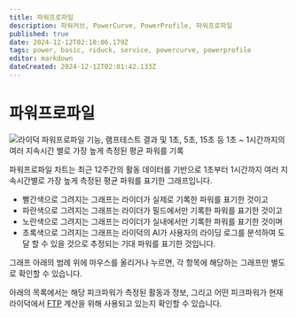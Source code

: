 ```yaml
---
title: 파워프로파일 
description: 파워커브, PowerCurve, PowerProfile, 파워프로파일
published: true
date: 2024-12-12T02:10:06.179Z
tags: power, basic, riduck, service, powercurve, powerprofile
editor: markdown
dateCreated: 2024-12-12T02:01:42.133Z
---
```


# 파워프로파일

![라이덕 파워프로파일 기능, 램프테스트 결과 및 1초, 5초, 15초 등 1초 ~ 1시간까지의 여러 지속시간 별로 가장 높게 측정된 평균 파워를 기록](https://riduck.gitbook.io/~gitbook/image?url=https%3A%2F%2F1228992860-files.gitbook.io%2F%7E%2Ffiles%2Fv0%2Fb%2Fgitbook-x-prod.appspot.com%2Fo%2Fspaces%252F1W2KzDkklWlyVyEY85uG%252Fuploads%252FjROBN29J1Rt3PYPKVuwm%252F%25ED%258C%258C%25EC%259B%258C%25ED%2594%2584%25EB%25A1%259C%25ED%258C%258C%25EC%259D%25BC.png%3Falt%3Dmedia%26token%3Dea2ad316-1c10-4aa7-8448-61704777acab&width=768&dpr=2&quality=100&sign=d7ccb325&sv=2)

파워프로파일 차트는 최근 12주간의 활동 데이터를 기반으로 1초부터 1시간까지 여러 지속시간별로 가장 높게 측정된 평균 파워를 표기한 그래프입니다. 

* 빨간색으로 그려지는 그래프는 라이더가 실제로 기록한 파워를 표기한 것이고
* 파란색으로 그려지는 그래프는 라이더가 필드에서만 기록한 파워를 표기한 것이고
* 노란색으로 그려지는 그래프는 라이더가 실내에서만 기록한 파워를 표기한 것이며
* 초록색으로 그려지는 그래프는 라이덕의 AI가 사용자의 라이딩 로그를 분석하여 도달 할 수 있을 것으로 추정되는 기대 파워를 표기한 것입니다.

그래프 아래의 범례 위에 마우스를 올리거나 누르면, 각 항목에 해당하는 그래프만 별도로 확인할 수 있습니다.

아래의 목록에서는 해당 피크파워가 측정된 활동과 정보, 그리고 어떤 피크파워가 현재 라이덕에서 [FTP](/ko/home/training) 계산을 위해 사용되고 있는지 확인할 수 있습니다.